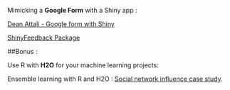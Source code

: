 

Mimicking a <strong>Google Form</strong> with a Shiny app : 

<a href="https://deanattali.com/2015/06/14/mimicking-google-form-shiny/">Dean Attali - Google form with Shiny</a>

<a href="https://cran.r-project.org/web/packages/shinyFeedback/vignettes/shinyFeedback-intro.html"> ShinyFeedback Package </a>

##Bonus :

Use R with <strong>H2O</strong> for your machine learning projects:

Ensemble learning with R and H2O : <a href="http://thinktostart.com/predict-social-network-influence-with-r-and-h2o-ensemble-learning/">Social network influence case study</a>.
